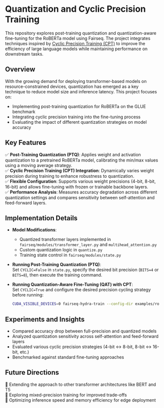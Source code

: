 
# **Quantization and Cyclic Precision Training**  

This repository explores post-training quantization and quantization-aware fine-tuning for the RoBERTa model using Fairseq. The project integrates techniques inspired by [Cyclic Precision Training (CPT)](https://arxiv.org/pdf/2101.09868) to improve the efficiency of large language models while maintaining performance on downstream tasks.  

## **Overview**  

With the growing demand for deploying transformer-based models on resource-constrained devices, quantization has emerged as a key technique to reduce model size and inference latency. This project focuses on:  

- Implementing post-training quantization for RoBERTa on the GLUE benchmark  
- Integrating cyclic precision training into the fine-tuning process  
- Evaluating the impact of different quantization strategies on model accuracy  

## **Key Features**  

✅ **Post-Training Quantization (PTQ)**: Applies weight and activation quantization to a pretrained RoBERTa model, calibrating the min/max values using a moving average strategy.  
✅ **Cyclic Precision Training (CPT) Integration**: Dynamically varies weight precision during training to enhance robustness to quantization.  
✅ **Flexible Configuration**: Supports various weight precisions (4-bit, 8-bit, 16-bit) and allows fine-tuning with frozen or trainable backbone layers.  
✅ **Performance Analysis**: Measures accuracy degradation across different quantization settings and compares sensitivity between self-attention and feed-forward layers.  

## **Implementation Details**  

- **Model Modifications**:  
  - Quantized transformer layers implemented in `fairseq/modules/transformer_layer.py` and `multihead_attention.py`  
  - Custom quantization logic in `quantize.py`  
  - Training state control in `fairseq/modules/state.py`  

- **Running Post-Training Quantization (PTQ)**:  
  Set `CYCLIC=False` in `state.py`, specify the desired bit precision (`BITS=4` or `BITS=8`), then execute the training command.  

- **Running Quantization-Aware Fine-Tuning (QAT) with CPT**:  
  Set `CYCLIC=True` and configure the desired precision cycling strategy before running:  
  ```bash
  CUDA_VISIBLE_DEVICES=0 fairseq-hydra-train --config-dir examples/roberta/config/finetuning --config-name rte +task.data=../../../RTE-bin checkpoint.restore_file=/path/to/pretrained/model.pt
  ```

## **Experiments and Insights**  

- Compared accuracy drop between full-precision and quantized models  
- Analyzed quantization sensitivity across self-attention and feed-forward layers  
- Evaluated various cyclic precision strategies (4-bit ↔ 8-bit, 8-bit ↔ 16-bit, etc.)  
- Benchmarked against standard fine-tuning approaches  

## **Future Directions**  

🔹 Extending the approach to other transformer architectures like BERT and T5  
🔹 Exploring mixed-precision training for improved trade-offs  
🔹 Optimizing inference speed and memory efficiency for edge deployment  

